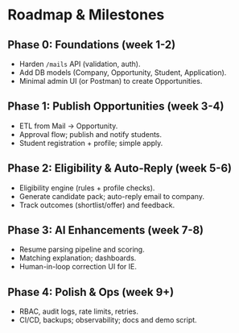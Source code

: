 # Roadmap & Milestones

## Phase 0: Foundations (week 1-2)

- Harden `/mails` API (validation, auth).
- Add DB models (Company, Opportunity, Student, Application).
- Minimal admin UI (or Postman) to create Opportunities.

## Phase 1: Publish Opportunities (week 3-4)

- ETL from Mail → Opportunity.
- Approval flow; publish and notify students.
- Student registration + profile; simple apply.

## Phase 2: Eligibility & Auto-Reply (week 5-6)

- Eligibility engine (rules + profile checks).
- Generate candidate pack; auto-reply email to company.
- Track outcomes (shortlist/offer) and feedback.

## Phase 3: AI Enhancements (week 7-8)

- Resume parsing pipeline and scoring.
- Matching explanation; dashboards.
- Human-in-loop correction UI for IE.

## Phase 4: Polish & Ops (week 9+)

- RBAC, audit logs, rate limits, retries.
- CI/CD, backups; observability; docs and demo script.

